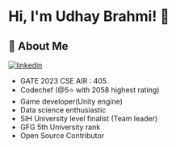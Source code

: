
# Hi, I'm Udhay Brahmi! 👋

## 🚀 About Me
[![linkedin](https://img.shields.io/badge/linkedin-0A66C2?style=for-the-badge&logo=linkedin&logoColor=white)](https://www.linkedin.com/in/udhay-brahmi-6330591b5/)
- GATE 2023 CSE AIR : 405.
- Codechef (@5⭐ with 2058 highest rating)
- Game developer(Unity engine) 
- Data science enthusiastic
- SIH University level finalist (Team leader)
- GFG 5th University rank
- Open Source Contributor
